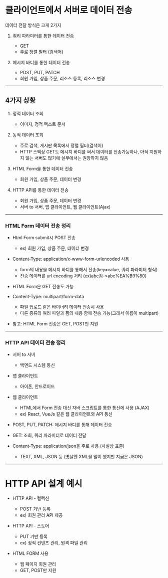 # 클라이언트에서 서버로 데이터 전송
데이터 전달 방식은 크게 2가지

1. 쿼리 파라미터를 통한 데이터 전송
   + GET
   + 주로 정렬 필터 (검색어)

2. 메시지 바디를 통한 데이터 전송
   + POST, PUT, PATCH
   + 회원 가입, 상품 주문, 리소스 등록, 리소스 변경

-----------------------------------------------

## 4가지 상황

1. 정적 데이터 조회
   + 이미지, 정적 텍스트 문서

2. 동적 데이터 조회
   + 주로 검색, 게시판 목록에서 정렬 필터(검색어)
   - HTTP 스펙상 GET도 메시지 바디를 써서 데이터를 전송가능하나, 아직 지원하지 않는 서버도 많기에 실무에서는 권장하지 않음

3. HTML Form을 통한 데이터 전송
   + 회원 가입, 상품 주문, 데이터 변경

4. HTTP API를 통한 데이터 전송
   + 회원 가입, 상품 주문, 데이터 변경
   + 서버 to 서버, 앱 클라이언트, 웹 클라이언트(Ajax)

-----------------------------------------------

### HTML Form 데이터 전송 정리
- Html Form submit시 POST 전송
  + ex) 회원 가입, 상품 주문, 데이터 변경

- Content-Type: application/x-www-form-urlencoded 사용
  + form의 내용을 메시지 바디를 통해서 전송(key=value, 쿼리 파라미터 형식)
  + 전송 데이터를 url encoding 처리 (ex)abc김->abc%EA%B9%80)

- HTML Form은 GET 전송도 가능

- Content-Type: multipart/form-data
  + 파일 업로드 같은 바이너리 데이터 전송시 사용
  + 다른 종류의 여러 파일과 폼의 내용 함께 전송 가능(그래서 이름이 multipart)

- 참고: HTML Form 전송은 GET, POST만 지원

-----------------------------------------------

### HTTP API 데이터 전송 정리
- 서버 to 서버
  + 백엔드 시스템 통신

- 앱 클라이언트
  + 아이폰, 안드로이드

- 웹 클라이언트
  + HTML에서 Form 전송 대신 자바 스크립트를 통한 통신에 사용 (AJAX)
  + ex) React, VueJs 같은 웹 클라이언트와 API 통신

- POST, PUT, PATCH: 에시지 바디를 통해 데이터 전송

- GET: 조회, 쿼리 파라미터로 데이터 전달

- Content-Type: application/json을 주로 사용 (사실상 표준)
  + TEXT, XML, JSON 등 (옛날엔 XML을 많이 썼지만 지금은 JSON)

-----------------------------------------------

# HTTP API 설계 예시
- HTTP API - 컬렉션
  + POST 기반 등록
  + ex) 회원 관리 API 제공

- HTTP API - 스토어
  + PUT 기반 등록
  + ex) 정적 컨텐츠 관리, 원격 파일 관리

- HTML FORM 사용
  + 웹 페이지 회원 관리
  + GET, POST만 지원